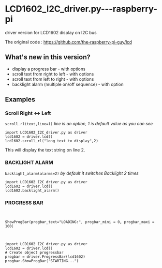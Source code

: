 # LCD1602_I2C_driver.py---raspberry-pi
driver version for LCD1602 display on I2C bus

The original code : https://github.com/the-raspberry-pi-guy/lcd

## What's new in this version?
<ul>
  <li>display a progress bar - with options</li>
  <li>scroll text from right to left - with options</li>
  <li>scroll text from left to right - with options</li>
  <li>backlight alarm (multiple on/off sequence) - with option</li>
</ul>

## Examples
### Scroll Right <-> Left
`scroll_rl(text,line=1)`
<i> line is an option, 1 is default value as you can see</i>

```
import LCD1602_I2C_driver.py as driver
lcd1602 = driver.lcd()
lcd1602.scroll_rl("long text to display",2)
```
This will display the text string on line 2.

### BACKLIGHT ALARM
`backlight_alarm(alarms=2)`
<i> by default it switches Backlight 2 times</i>
```
import LCD1602_I2C_driver.py as driver
lcd1602 = driver.lcd()
lcd1602.backlight_alarm()
```

### PROGRESS BAR
<br>

`ShowProgBar(progbar_text="LOADING:", progbar_mini = 0, progbar_maxi = 100)`

<br>

```
import LCD1602_I2C_driver.py as driver
lcd1602 = driver.lcd()
# Create object progressbar
progbar = driver.ProgressBar(lcd1602)
progbar.ShowProgBar("STARTING...")
```
